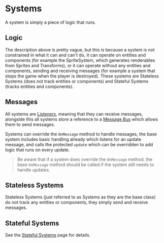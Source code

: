 # Systems

A system is simply a piece of logic that runs.

## Logic

The description above is pretty vague, but this is because a system is not constrained in what it can and can't do,
it can operate on entities and components (for example the SpriteSystem, which generates renderables from Sprites and
Transforms), or it can operate without any entities and components, sending and receiving messages (for example a system
that stops the game when the player is destroyed). These systems are Stateless Systems (does not track entities or
components) and Stateful Systems (tracks entities and components).

## Messages

All systems are [Listeners], meaning that they can receive messages, alongside this all systems store a reference
to a [Message Bus] which allows them to send messages.

Systems can override the `OnMessage` method to handle messages, the base system includes basic handling already which
listens for an update message, and calls the protected `update` which can be overridden to add logic that runs
on every update.

> Be aware that if a system does override the `OnMessage` method, the base `OnMessage` method should be called if the
> system still needs to handle updates.

## Stateless Systems

Stateless Systems (just referred to as Systems as they are the base class) do not track any entities or components,
they simply send and receive messages.

## Stateful Systems

See the [Stateful Systems] page for details.

[Listeners]:../Messages/listeners.md
[Message Bus]:../Messages/message_bus.md
[Stateful Systems]:./stateful_systems.md

